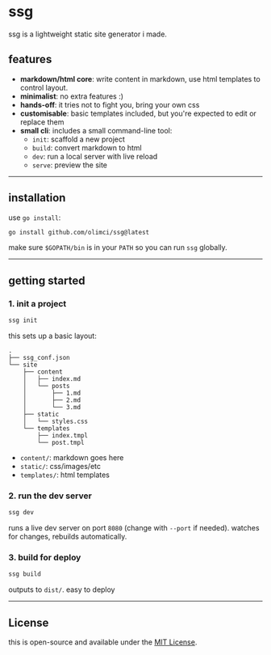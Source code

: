 # ssg

ssg is a lightweight static site generator i made.
## features

- **markdown/html core**: write content in markdown, use html templates to control layout.
- **minimalist**: no extra features :)
- **hands-off**: it tries not to fight you, bring your own css
- **customisable**: basic templates included, but you're expected to edit or replace them
- **small cli**: includes a small command-line tool:
  - `init`: scaffold a new project
  - `build`: convert markdown to html
  - `dev`: run a local server with live reload
  - `serve`: preview the site

---

## installation

use `go install`:

```bash
go install github.com/olimci/ssg@latest
```

make sure `$GOPATH/bin` is in your `PATH` so you can run `ssg` globally.

---

## getting started

### 1. init a project

```bash
ssg init
```

this sets up a basic layout:

```
.
├── ssg_conf.json
└── site
    ├── content
    │   ├── index.md
    │   └── posts
    │       ├── 1.md
    │       ├── 2.md
    │       └── 3.md
    ├── static
    │   └── styles.css
    └── templates
        ├── index.tmpl
        └── post.tmpl
```

- `content/`: markdown goes here
- `static/`: css/images/etc
- `templates/`: html templates

### 2. run the dev server

```bash
ssg dev
```

runs a live dev server on port `8080` (change with `--port` if needed). watches for changes, rebuilds automatically.

### 3. build for deploy

```bash
ssg build
```

outputs to `dist/`. easy to deploy

---

## License

this is open-source and available under the [MIT License](LICENSE).
